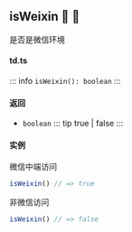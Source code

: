 ## isWeixin :tada: :100: 
是否是微信环境
#### td.ts
::: info
`isWeixin(): boolean`
:::
#### 返回 
- `boolean` 
::: tip
true | false
:::
#### 实例 
微信中端访问


```ts
isWeixin() // => true
```
非微信访问


```ts
isWeixin() // => false
```
